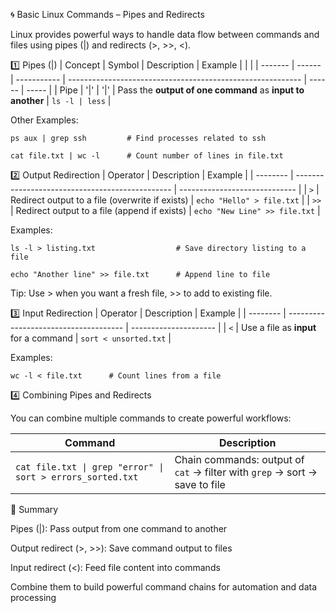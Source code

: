 🌀 Basic Linux Commands – Pipes and Redirects

Linux provides powerful ways to handle data flow between commands and files using pipes (|) and redirects (>, >>, <).

1️⃣ Pipes (|)
| Concept | Symbol | Description | Example                                                    |        |       |
| ------- | ------ | ----------- | ---------------------------------------------------------- | ------ | ----- |
| Pipe    |   '|'  |    '|'      | Pass the **output of one command** as **input to another** | `ls -l | less` |


Other Examples:
```
ps aux | grep ssh         # Find processes related to ssh

cat file.txt | wc -l      # Count number of lines in file.txt
```

2️⃣ Output Redirection
| Operator | Description                                     | Example                       |
| -------- | ----------------------------------------------- | ----------------------------- |
| `>`      | Redirect output to a file (overwrite if exists) | `echo "Hello" > file.txt`     |
| `>>`     | Redirect output to a file (append if exists)    | `echo "New Line" >> file.txt` |

Examples:
```
ls -l > listing.txt                  # Save directory listing to a file

echo "Another line" >> file.txt      # Append line to file
```

Tip: Use > when you want a fresh file, >> to add to existing file.

3️⃣ Input Redirection
| Operator | Description                           | Example               |
| -------- | ------------------------------------- | --------------------- |
| `<`      | Use a file as **input** for a command | `sort < unsorted.txt` |

Examples:
```
wc -l < file.txt      # Count lines from a file

```
4️⃣ Combining Pipes and Redirects

You can combine multiple commands to create powerful workflows:

| Command                                                    | Description                                                                |
| ---------------------------------------------------------- | -------------------------------------------------------------------------- |
| `cat file.txt \| grep "error" \| sort > errors_sorted.txt` | Chain commands: output of `cat` → filter with `grep` → sort → save to file |

🚀 Summary

Pipes (|): Pass output from one command to another

Output redirect (>, >>): Save command output to files

Input redirect (<): Feed file content into commands

Combine them to build powerful command chains for automation and data processing


